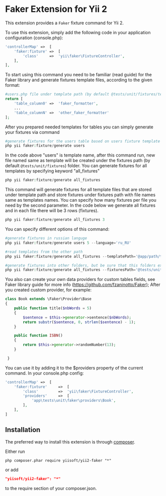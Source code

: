 Faker Extension for Yii 2
===============================

This extension provides a `Faker` fixture command for Yii 2.

To use this extension,  simply add the following code in your application configuration (console.php):

```php
'controllerMap'	=>  [
	'faker:fixture' =>	[
		'class'	    =>	'yii\faker\FixtureController',
	],
],
```
To start using this command you need to be familiar (read guide) for the Faker library and
generate fixtures template files, according to the given format:

```php
#users.php file under template path (by default @tests/unit/fixtures/templates)
return [
	'table_column0'	=>	'faker_formatter',
	...
	'table_columnN'	=>	'other_faker_formatter'
];
```

After you prepared needed templates for tables you can simply generate your fixtures via command

```php
#generate fixtures for the users table based on users fixture template
php yii faker:fixture/generate users
```

In the code above "users" is template name, after this command run, new file named same as template
will be created under the fixtures path (by default ```@tests/unit/fixtures```) folder.
You can generate fixtures for all templates by specifying keyword "all_fixtures"

```php
php yii faker:fixture/generate all_fixtures
```

This command will generate fixtures for all template files that are stored under template path and 
store fixtures under fixtures path with file names same as templates names.
You can specify how many fixtures per file you need by the second parameter. In the code below we generate
all fixtures and in each file there will be 3 rows (fixtures).

```php
php yii faker:fixture/generate all_fixtures 3
```
You can specify different options of this command:

```php
#generate fixtures in russian languge
php yii faker:fixture/generate users 5 --language='ru_RU'

#read templates from the other path
php yii faker:fixture/generate all_fixtures --templatePath='@app/path/to/my/custom/templates'

#generate fixtures into other folders, but be sure that this folders exists or you will get notice about that.
php yii faker:fixture/generate all_fixtures --fixturesPath='@tests/unit/fixtures/subfolder1/subfolder2/subfolder3'
```

You also can create your own data providers for custom tables fields, see Faker library guide for more info (https://github.com/fzaninotto/Faker);
After you created custom provider, for example:

```php
class Book extends \Faker\Provider\Base
{
	public function title($nbWords = 5)
	{
		$sentence = $this->generator->sentence($nbWords);
		return substr($sentence, 0, strlen($sentence) - 1);
	}

	public function ISBN()
	{
		return $this->generator->randomNumber(13);
	}

 }
```

You can use it by adding it to the $providers property of the current command. In your console.php config:

```php
'controllerMap'	=>	[
	'faker:fixture'		=>	[
		'class'			=>	'yii\faker\FixtureController',
		'providers'		=>	[
			'app\tests\unit\faker\providers\Book',
		],
	],
]
```

Installation
------------

The preferred way to install this extension is through [composer](http://getcomposer.org/download/).

Either run

```
php composer.phar require yiisoft/yii2-faker "*"
```

or add

```json
"yiisoft/yii2-faker": "*"
```

to the require section of your composer.json.
